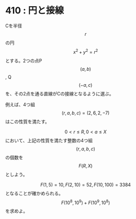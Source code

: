 # 410 : 円と接線

Cを半径$$r$$の円$$x^2 + y^2 = r^2$$とする。2つの点P$$(a, b)$$, Q$$(-a, c)$$を、その2点を通る直線がCの接線となるように選ぶ。

例えば、4つ組$$(r, a, b, c) = (2, 6, 2, -7)$$はこの性質を満たす。

$$0 < r ≤ R , 0 < a ≤ X$$において、上記の性質を満たす整数の4つ組$$(r, a, b, c)$$の個数を$$F(R, X)$$としよう。

$$F(1, 5) = 10, F(2, 10) = 52, F(10, 100) = 3384$$となることが確かめられる。\
$$F(10^8, 10^9) + F(10^9, 10^8)$$を求めよ。
